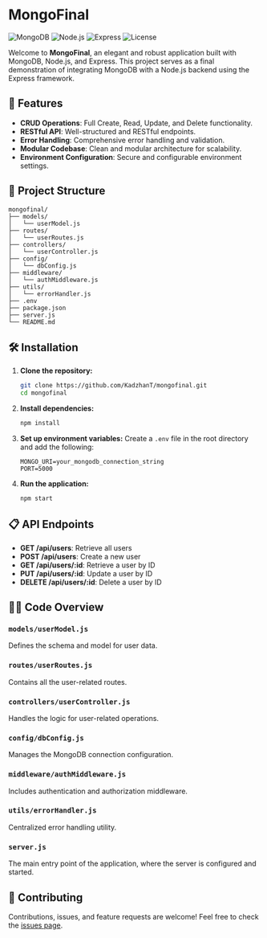 # MongoFinal

![MongoDB](https://img.shields.io/badge/MongoDB-Database-green)
![Node.js](https://img.shields.io/badge/Node.js-JavaScript-green)
![Express](https://img.shields.io/badge/Express-Framework-lightgrey)
![License](https://img.shields.io/badge/License-MIT-blue)

Welcome to **MongoFinal**, an elegant and robust application built with MongoDB, Node.js, and Express. This project serves as a final demonstration of integrating MongoDB with a Node.js backend using the Express framework.

## 🚀 Features

- **CRUD Operations**: Full Create, Read, Update, and Delete functionality.
- **RESTful API**: Well-structured and RESTful endpoints.
- **Error Handling**: Comprehensive error handling and validation.
- **Modular Codebase**: Clean and modular architecture for scalability.
- **Environment Configuration**: Secure and configurable environment settings.

## 📂 Project Structure

```
mongofinal/
├── models/
│   └── userModel.js
├── routes/
│   └── userRoutes.js
├── controllers/
│   └── userController.js
├── config/
│   └── dbConfig.js
├── middleware/
│   └── authMiddleware.js
├── utils/
│   └── errorHandler.js
├── .env
├── package.json
├── server.js
└── README.md
```

## 🛠️ Installation

1. **Clone the repository:**
   ```sh
   git clone https://github.com/KadzhanT/mongofinal.git
   cd mongofinal
   ```

2. **Install dependencies:**
   ```sh
   npm install
   ```

3. **Set up environment variables:**
   Create a `.env` file in the root directory and add the following:
   ```env
   MONGO_URI=your_mongodb_connection_string
   PORT=5000
   ```

4. **Run the application:**
   ```sh
   npm start
   ```

## 📋 API Endpoints

- **GET /api/users**: Retrieve all users
- **POST /api/users**: Create a new user
- **GET /api/users/:id**: Retrieve a user by ID
- **PUT /api/users/:id**: Update a user by ID
- **DELETE /api/users/:id**: Delete a user by ID

## 👨‍💻 Code Overview

### `models/userModel.js`
Defines the schema and model for user data.

### `routes/userRoutes.js`
Contains all the user-related routes.

### `controllers/userController.js`
Handles the logic for user-related operations.

### `config/dbConfig.js`
Manages the MongoDB connection configuration.

### `middleware/authMiddleware.js`
Includes authentication and authorization middleware.

### `utils/errorHandler.js`
Centralized error handling utility.

### `server.js`
The main entry point of the application, where the server is configured and started.

## 🤝 Contributing

Contributions, issues, and feature requests are welcome!
Feel free to check the [issues page](https://github.com/KadzhanT/mongofinal/issues).


